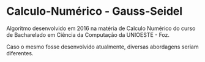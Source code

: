 # Calculo-Numérico - Gauss-Seidel
Algoritmo desenvolvido em 2016 na matéria de Calculo Numérico do curso de Bacharelado em Ciência da Computação da UNIOESTE - Foz.

Caso o mesmo fosse desenvolvido atualmente, diversas abordagens seriam diferentes.
